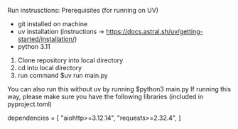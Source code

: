 Run instrusctions: 
Prerequisites (for running on UV)
- git installed on machine
- uv installation (instructions -> https://docs.astral.sh/uv/getting-started/installation/)
- python 3.11

1. Clone repository into local directory
2. cd into local directory
3. run command $uv run main.py

You can also run this without uv by running $python3 main.py
If running this way, please make sure you have the following libraries (included in pyproject.toml) 

dependencies = [
    "aiohttp>=3.12.14",
    "requests>=2.32.4",
]
